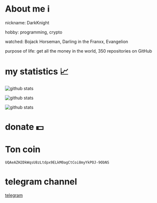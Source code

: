 # About me ℹ️
nickname: DarkKnight

hobby: programming, crypto

watched: Bojack Horseman, Darling in the Franxx, Evangelion

purpose of life: get all the money in the world, 350 repositories on GitHub 
# my statistics 📈
![github stats](https://github-profile-trophy.vercel.app/?username=l0v3m0n3y&no-frame=true&no-bg=true&theme=juicyfresh)

![github stats](https://github-readme-stats.vercel.app/api?username=l0v3m0n3y&show_icons=true&theme=dark&hide_border=true)

![github stats](https://github-readme-stats.vercel.app/api/top-langs/?username=l0v3m0n3y&theme=dark&hide_border=true)
# donate 💵
# Ton coin
```UQAeAZH2DkWqsU8zLtdpx9ELkM0agCtCoi8myYkPOJ-9ObNS```
# telegram channel 
[telegram](https://t.me/+YhfUypKBEBE2OWYy)
